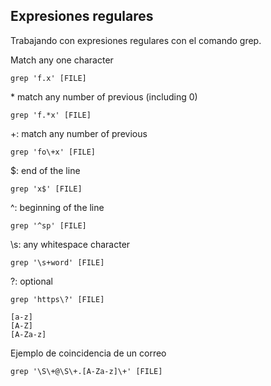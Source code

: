 ## Expresiones regulares

Trabajando con expresiones regulares con el comando grep.

Match any one character

	grep 'f.x' [FILE]

\* match any number of previous (including 0)

	grep 'f.*x' [FILE]

\+: match any number of previous

	grep 'fo\+x' [FILE]

$: end of the line

	grep 'x$' [FILE]

^: beginning of the line

	grep '^sp' [FILE]

\s: any whitespace character

	grep '\s+word' [FILE]

\?: optional

	grep 'https\?' [FILE]

	[a-z]
	[A-Z]
	[A-Za-z]

Ejemplo de coincidencia de un correo

	grep '\S\+@\S\+.[A-Za-z]\+' [FILE]
